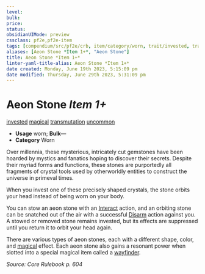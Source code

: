 ```yaml
---
level:
bulk:
price:
status:
obsidianUIMode: preview
cssclass: pf2e,pf2e-item
tags: [compendium/src/pf2e/crb, item/category/worn, trait/invested, trait/magical, trait/transmutation, trait/uncommon]
aliases: [Aeon Stone *Item 1+*, "Aeon Stone"]
title: Aeon Stone *Item 1+*
linter-yaml-title-alias: Aeon Stone *Item 1+*
date created: Monday, June 19th 2023, 5:15:09 pm
date modified: Thursday, June 29th 2023, 5:31:09 pm
---
```


# Aeon Stone *Item 1+*

[invested](rules/traits/invested.md) [magical](rules/traits/magical.md) [transmutation](rules/traits/transmutation.md) [uncommon](rules/traits/uncommon.md)  

- **Usage** worn; **Bulk**—
- **Category** Worn

Over millennia, these mysterious, intricately cut gemstones have been hoarded by mystics and fanatics hoping to discover their secrets. Despite their myriad forms and functions, these stones are purportedly all fragments of crystal tools used by otherworldly entities to construct the universe in primeval times.

When you invest one of these precisely shaped crystals, the stone orbits your head instead of being worn on your body.

You can stow an aeon stone with an [Interact](rules/actions/interact.md) action, and an orbiting stone can be snatched out of the air with a successful [Disarm](rules/actions/disarm.md) action against you. A stowed or removed stone remains invested, but its effects are suppressed until you return it to orbit your head again.

There are various types of aeon stones, each with a different shape, color, and [magical](rules/traits/magical.md) effect. Each aeon stone also gains a resonant power when slotted into a special magical item called a [wayfinder](compendium/equipment/items/wayfinder.md).

*Source: Core Rulebook p. 604*
